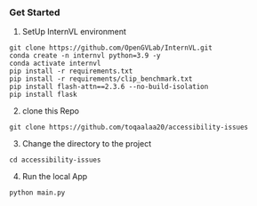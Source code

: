 ### Get Started 
1. SetUp InternVL environment 
```
git clone https://github.com/OpenGVLab/InternVL.git
conda create -n internvl python=3.9 -y
conda activate internvl
pip install -r requirements.txt
pip install -r requirements/clip_benchmark.txt
pip install flash-attn==2.3.6 --no-build-isolation
pip install flask
```

2. clone this Repo
```
git clone https://github.com/toqaalaa20/accessibility-issues
```
3. Change the directory to the project
```
cd accessibility-issues
```
4. Run the local App
```
python main.py

```
